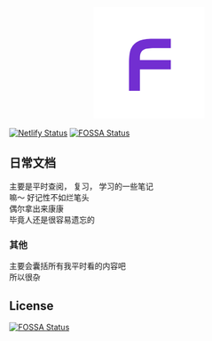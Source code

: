 <div align="center"><img src="./public/icon.png" /></div>

[![Netlify Status](https://api.netlify.com/api/v1/badges/f2483510-4f73-47b8-a9cf-3c9c5e692704/deploy-status)](https://app.netlify.com/sites/fe-study/deploys)
[![FOSSA Status](https://app.fossa.com/api/projects/git%2Bgithub.com%2Finnocces%2Ffe-docs.svg?type=shield)](https://app.fossa.com/projects/git%2Bgithub.com%2Finnocces%2Ffe-docs?ref=badge_shield)

## 日常文档

主要是平时查阅， 复习， 学习的一些笔记  
嘛～ 好记性不如烂笔头  
偶尔拿出来康康  
毕竟人还是很容易遗忘的

### 其他

主要会囊括所有我平时看的内容吧  
所以很杂


## License
[![FOSSA Status](https://app.fossa.com/api/projects/git%2Bgithub.com%2Finnocces%2Ffe-docs.svg?type=large)](https://app.fossa.com/projects/git%2Bgithub.com%2Finnocces%2Ffe-docs?ref=badge_large)